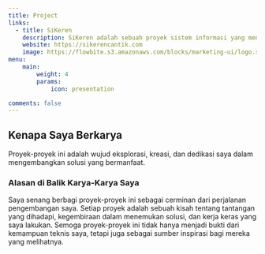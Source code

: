 ```yaml
---
title: Project
links:
  - title: SiKeren
    description: SiKeren adalah sebuah proyek sistem informasi yang menerapkan fitur utama real-time speech-to-text pada rapat di Dewan Perwakilan Daerah Palangka Raya.
    website: https://sikerencantik.com
    image: https://flowbite.s3.amazonaws.com/blocks/marketing-ui/logo.svg
menu:
    main: 
        weight: 4
        params:
            icon: presentation

comments: false
---
```


## Kenapa Saya Berkarya

Proyek-proyek ini adalah wujud eksplorasi, kreasi, dan dedikasi saya dalam mengembangkan solusi yang bermanfaat.

### Alasan di Balik Karya-Karya Saya

Saya senang berbagi proyek-proyek ini sebagai cerminan dari perjalanan pengembangan saya. Setiap proyek adalah sebuah kisah tentang tantangan yang dihadapi, kegembiraan dalam menemukan solusi, dan kerja keras yang saya lakukan. Semoga proyek-proyek ini tidak hanya menjadi bukti dari kemampuan teknis saya, tetapi juga sebagai sumber inspirasi bagi mereka yang melihatnya.